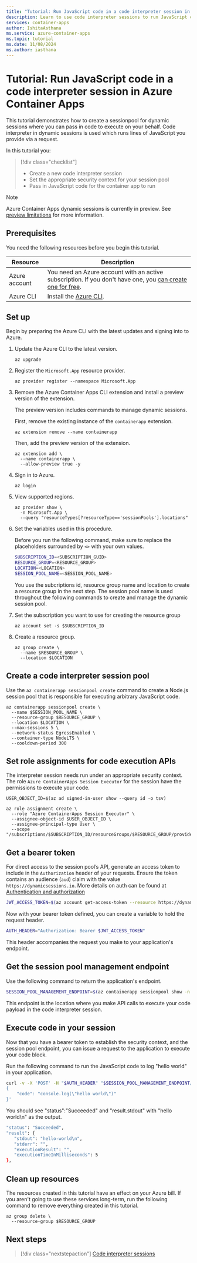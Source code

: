 ```yaml
---
title: "Tutorial: Run JavaScript code in a code interpreter session in Azure Container Apps"
description: Learn to use code interpreter sessions to run JavaScript code in Azure Container Apps.
services: container-apps
author: IshitaAsthana
ms.service: azure-container-apps
ms.topic: tutorial
ms.date: 11/08/2024
ms.author: iasthana
---
```


# Tutorial: Run JavaScript code in a code interpreter session in Azure Container Apps

This tutorial demonstrates how to create a sessionpool for dynamic sessions where you can pass in code to execute on your behalf. Code interpreter in dynamic sessions is used which runs lines of JavaScript you provide via a request.

In this tutorial you:

> [!div class="checklist"]
> * Create a new code interpreter session
> * Set the appropriate security context for your session pool
> * Pass in JavaScript code for the container app to run

> [!NOTE]
> Azure Container Apps dynamic sessions is currently in preview. See [preview limitations](./sessions.md#preview-limitations) for more information.

## Prerequisites

You need the following resources before you begin this tutorial.

| Resource | Description |
|---|---|
| Azure account | You need an Azure account with an active subscription. If you don't have one, you [can create one for free](https://azure.microsoft.com/free/). |
| Azure CLI | Install the [Azure CLI](/cli/azure/install-azure-cli). |

## Set up

Begin by preparing the Azure CLI with the latest updates and signing into to Azure.

1. Update the Azure CLI to the latest version.

   ```azurecli
   az upgrade
   ```

1. Register the `Microsoft.App` resource provider.

   ```azurecli
   az provider register --namespace Microsoft.App
   ```

1. Remove the Azure Container Apps CLI extension and install a preview version of the extension.

    The preview version includes commands to manage dynamic sessions.

    First, remove the existing instance of the `containerapp` extension.

    ```azurecli
    az extension remove --name containerapp
    ```

    Then, add the preview version of the extension.

    ```azurecli
    az extension add \
      --name containerapp \
      --allow-preview true -y
    ```

1. Sign in to Azure.

   ```azurecli
   az login
   ```

1. View supported regions.

    ```azurecli
    az provider show \
      -n Microsoft.App \
      --query "resourceTypes[?resourceType=='sessionPools'].locations"
    ```

1. Set the variables used in this procedure.

    Before you run the following command, make sure to replace the placeholders surrounded by `<>` with your own values.

    ```bash
    SUBSCRIPTION_ID=<SUBSCRIPTION_GUID>
    RESOURCE_GROUP=<RESOURCE_GROUP>
    LOCATION=<LOCATION>
    SESSION_POOL_NAME=<SESSION_POOL_NAME>
    ```

    You use the subcriptions id, resource group name and location to create a resource group in the next step. The session pool name is used throughout the following commands to create and manage the dynamic session pool.

1. Set the subscription you want to use for creating the resource group
   
    ```azurecli
    az account set -s $SUBSCRIPTION_ID
    ```

1. Create a resource group.

    ```azurecli
    az group create \
      --name $RESOURCE_GROUP \
      --location $LOCATION
    ```

## Create a code interpreter session pool

Use the `az containerapp sessionpool create` command to create a Node.js session pool that is responsible for executing arbitrary JavaScript code.

```azurecli
az containerapp sessionpool create \
  --name $SESSION_POOL_NAME \
  --resource-group $RESOURCE_GROUP \
  --location $LOCATION \
  --max-sessions 5 \
  --network-status EgressEnabled \
  --container-type NodeLTS \
  --cooldown-period 300
```

## Set role assignments for code execution APIs

The interpreter session needs run under an appropriate security context. The role `Azure ContainerApps Session Executor` for the session have the permissions to execute your code.

```azurecli
USER_OBJECT_ID=$(az ad signed-in-user show --query id -o tsv)
```

```azurecli
az role assignment create \
  --role "Azure ContainerApps Session Executor" \
  --assignee-object-id $USER_OBJECT_ID \
  --assignee-principal-type User \
  --scope "/subscriptions/$SUBSCRIPTION_ID/resourceGroups/$RESOURCE_GROUP/providers/Microsoft.App/sessionPools/$SESSION_POOL_NAME"
```

## Get a bearer token

For direct access to the session pool’s API, generate an access token to include in the `Authorization` header of your requests. Ensure the token contains an audience (`aud`) claim with the value `https://dynamicsessions.io`.
More details on auth can be found at [Authentication and authorization](https://learn.microsoft.com/azure/container-apps/sessions?tabs=azure-cli#authentication)

```bash
JWT_ACCESS_TOKEN=$(az account get-access-token --resource https://dynamicsessions.io --query accessToken -o tsv)
```

Now with your bearer token defined, you can create a variable to hold the request header.

```bash
AUTH_HEADER="Authorization: Bearer $JWT_ACCESS_TOKEN"
```

This header accompanies the request you make to your application's endpoint.

## Get the session pool management endpoint

Use the following command to return the application's endpoint.

```bash
SESSION_POOL_MANAGEMENT_ENDPOINT=$(az containerapp sessionpool show -n $SESSION_POOL_NAME -g $RESOURCE_GROUP --query "properties.poolManagementEndpoint" -o tsv)
```

This endpoint is the location where you make API calls to execute your code payload in the code interpreter session.

## Execute code in your session

Now that you have a bearer token to establish the security context, and the session pool endpoint, you can issue a request to the application to execute your code block.

Run the following command to run the JavaScript code to log "hello world" in your application.

```bash
curl -v -X 'POST' -H "$AUTH_HEADER" "$SESSION_POOL_MANAGEMENT_ENDPOINT/executions?api-version=2024-10-02-preview&identifier=test" -H 'Content-Type: application/json' -d '
{
    "code": "console.log(\"hello world\")"
}'
```
You should see "status":"Succeeded" and "result.stdout" with "hello world\n" as the output.

```bash
"status": "Succeeded",
"result": {
   "stdout": "hello-world\n",
   "stderr": "",
   "executionResult": "",
   "executionTimeInMilliseconds": 5
},
```

## Clean up resources

The resources created in this tutorial have an effect on your Azure bill. If you aren't going to use these services long-term, run the following command to remove everything created in this tutorial.

```azurecli
az group delete \
  --resource-group $RESOURCE_GROUP
```

## Next steps

> [!div class="nextstepaction"]
> [Code interpreter sessions](./sessions-code-interpreter.md)
